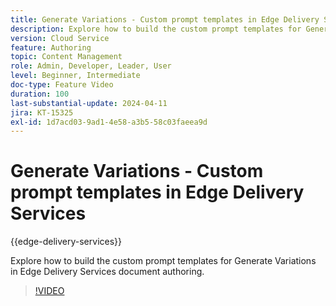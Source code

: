 ```yaml
---
title: Generate Variations - Custom prompt templates in Edge Delivery Services
description: Explore how to build the custom prompt templates for Generate Variations in Edge Delivery Services document authoring.
version: Cloud Service
feature: Authoring
topic: Content Management
role: Admin, Developer, Leader, User
level: Beginner, Intermediate
doc-type: Feature Video
duration: 100
last-substantial-update: 2024-04-11
jira: KT-15325
exl-id: 1d7acd03-9ad1-4e58-a3b5-58c03faeea9d
---
```

# Generate Variations - Custom prompt templates in Edge Delivery Services

{{edge-delivery-services}}

Explore how to build the custom prompt templates for Generate Variations in Edge Delivery Services document authoring.

>[!VIDEO](https://video.tv.adobe.com/v/3428316/?learn=on)


